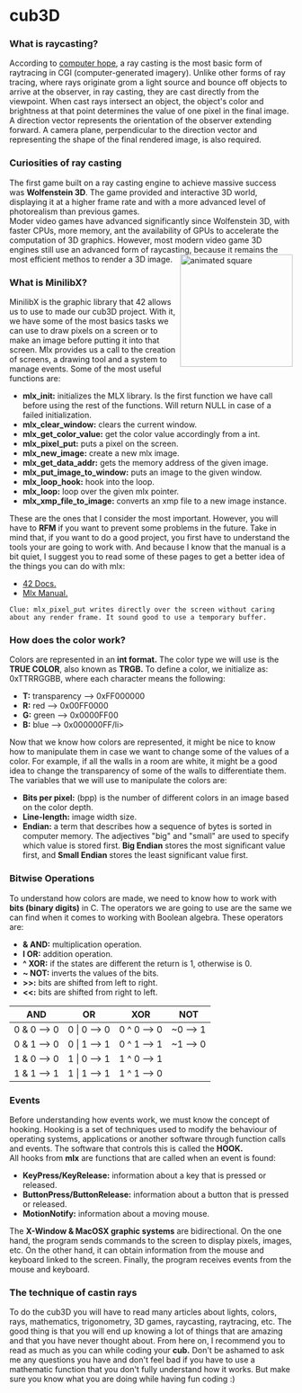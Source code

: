 # cub3D
### What is raycasting?
According to <a href="https://www.computerhope.com/jargon/r/ray-casting.htm">computer hope</a>, a ray casting is the most basic form of raytracing in CGI (computer-generated imagery). Unlike other forms of ray tracing, where rays originate grom a light source and bounce off objects to arrive at the observer, in ray casting, they are cast directly from the viewpoint. When cast rays intersect an object, the object's color and brightness at that point determines the value of one pixel in the final image.<br>
A direction vector represents the orientation of the observer extending forward. A camera plane, perpendicular to the direction vector and representing the shape of the final rendered image, is also required.

### Curiosities of ray casting
The first game built on a ray casting engine to achieve massive success was <b>Wolfenstein 3D</b>. The game provided and interactive 3D world, displaying it at a higher frame rate and with a more advanced level of photorealism than previous games.<br>
Moder video games have advanced significantly since Wolfenstein 3D, with faster CPUs, more memory, ant the availability of GPUs to accelerate the computation of 3D graphics. However, most modern video game 3D engines still use an advanced form of raycasting, because it remains the most efficient methos to render a 3D image.
<img alt="animated square" src="https://user-images.githubusercontent.com/74931024/116812886-6f1ffc80-ab51-11eb-979f-28e3a81d23a5.gif" width="200" height="200" align="right">

### What is MinilibX?
MinilibX is the graphic library that 42 allows us to use to made our cub3D project. With it, we have some of the most basics tasks we can use to draw pixels on a screen or to make an image before putting it into that screen. Mlx provides us a call to the creation of screens, a drawing tool and a system to manage events. Some of the most useful functions are:
<ul>
  <li><b>mlx_init:</b> initializes the MLX library. Is the first function we have call before using the rest of the functions. Will return NULL in case of a failed initialization.</li>
  <li><b>mlx_clear_window:</b> clears the current window.</li>
  <li><b>mlx_get_color_value:</b> get the color value accordingly from a int.</li>
  <li><b>mlx_pixel_put:</b> puts a pixel on the screen.</li>
  <li><b>mlx_new_image:</b> create a new mlx image.</li>
  <li><b>mlx_get_data_addr:</b> gets the memory address of the given image.</li>
  <li><b>mlx_put_image_to_window:</b> puts an image to the given window.</li>
  <li><b>mlx_loop_hook:</b> hook into the loop.</li>
  <li><b>mlx_loop:</b> loop over the given mlx pointer.</li>
  <li><b>mlx_xmp_file_to_image:</b> converts an xmp file to a new image instance.</li>
</ul>
These are the ones that I consider the most important. However, you will have to <b>RFM</b> if you want to prevent some problems in the future. Take in mind that, if you want to do a good project, you first have to understand the tools your are going to work with. And because I know that the manual is a bit quiet, I suggest you to read some of these pages to get a better idea of the things you can do with mlx:
<ul>
  <li><a href="https://harm-smits.github.io/42docs/libs/minilibx">42 Docs.</a></li>
  <li><a href="https://qst0.github.io/ft_libgfx/man_mlx.html">Mlx Manual.</a></li>
</ul>

    Clue: mlx_pixel_put writes directly over the screen without caring about any render frame. It sound good to use a temporary buffer.

### How does the color work?
Colors are represented in an <b>int format.</b> The color type we will use is the <b>TRUE COLOR</b>, also known as <b>TRGB.</b> To define a color, we initialize as: 0xTTRRGGBB, where each character means the following:
<ul>
  <li><b>T:</b> transparency --> 0xFF000000</li>
  <li><b>R:</b> red --> 0x00FF0000</li>
  <li><b>G:</b> green --> 0x0000FF00</li>
  <li><b>B:</b> blue --> 0x000000FF/li>
</ul>
Now that we know how colors are represented, it might be nice to know how to manipulate them in case we want to change some of the values of a color. For example, if all the walls in a room are white, it might be a good idea to change the transparency of some of the walls to differentiate them. The variables that we will use to manipulate the colors are:
<ul>
  <li><b>Bits per pixel:</b> (bpp) is the number of different colors in an image based on the color depth.</li>
  <li><b>Line-length:</b> image width size.</li>
  <li><b>Endian:</b> a term that describes how a sequence of bytes is sorted in computer memory. The adjectives "big" and "small" are used to specify which value is stored first. <b>Big Endian</b> stores the most significant value first, and <b>Small Endian</b> stores the least significant value first.</li>
</ul>

### Bitwise Operations
To understand how colors are made, we need to know how to work with <b>bits (binary digits)</b> in C. The operators we are going to use are the same we can find when it comes to working with Boolean algebra. These operators are:
<ul>
  <li><b>& AND:</b> multiplication operation.</li>
  <li><b>I OR:</b> addition operation.</li>
  <li><b>^ XOR:</b> if the states are different the return is 1, otherwise is 0.</li>
  <li><b>~ NOT:</b> inverts the values of the bits.</li>
  <li><b>>>:</b> bits are shifted from left to right.</li>
  <li><b><<:</b> bits are shifted from right to left.</li>
</ul>

  AND                | OR                   | XOR                | NOT
  :----------------: | :-----------------:  | :----------------: | :-------------:
  0 & 0 --> 0        | 0 \| 0 --> 0         | 0 ^ 0 --> 0        | ~0 --> 1
  0 & 1 --> 0        | 0 \| 1 --> 1         | 0 ^ 1 --> 1        | ~1 --> 0
  1 & 0 --> 0        | 1 \| 0 --> 1         | 1 ^ 0 --> 1        |
  1 & 1 --> 1        | 1 \| 1 --> 1         | 1 ^ 1 --> 0        |

### Events
Before understanding how events work, we must know the concept of hooking. Hooking is a set of techniques used to modify the behaviour of operating systems, applications or another software through function calls and events. The software that controls this is called the <b>HOOK.</b><br>
All hooks from <b>mlx</b> are functions that are called when an event is found:
<ul>
  <li><b>KeyPress/KeyRelease:</b> information about a key that is pressed or released.</li>
  <li><b>ButtonPress/ButtonRelease:</b> information about a button that is pressed or released.</li>
  <li><b>MotionNotify:</b> information about a moving mouse.
</ul>
The <b>X-Window & MacOSX graphic systems</b> are bidirectional. On the one hand, the program sends commands to the screen to display pixels, images, etc. On the other hand, it can obtain information from the mouse and keyboard linked to the screen. Finally, the program receives events from the mouse and keyboard.

### The technique of castin rays
To do the cub3D you will have to read many articles about lights, colors, rays, mathematics, trigonometry, 3D games, raycasting, raytracing, etc. The good thing is that you will end up knowing a lot of things that are amazing and that you have never thought about. From here on, I recommend you to read as much as you can while coding your <b>cub.</b> Don't be ashamed to ask me any questions you have and don't feel bad if you have to use a mathematic function that you don't fully understand how it works. But make sure you know what you are doing while having fun coding :)
